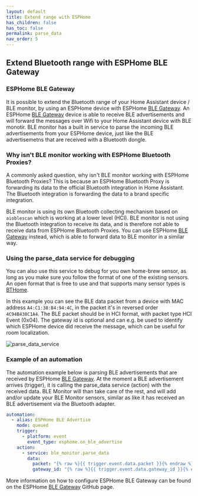 ```yaml
---
layout: default
title: Extend range with ESPHome
has_children: false
has_toc: false
permalink: parse_data
nav_order: 5
---
```



## Extend Bluetooth range with ESPHome BLE Gateway

### ESPHome BLE Gateway

It is possible to extend the Bluetooth range of your Home Assistant device / BLE monitor, by using an ESPHome device with ESPHome [BLE Gateway](https://github.com/myhomeiot/esphome-components#ble-gateway). An ESPHome [BLE Gateway](https://github.com/myhomeiot/esphome-components#ble-gateway) device is able to receive BLE advertisements and will forward the messages over Wifi to your Home Assistant device with BLE monotir. BLE monitor has a built in service to parse the incoming BLE advertisements from your ESPHome device, just like the BLE advertisemetns that are received with a Bluetooth dongle.

### Why isn't BLE monitor working with ESPHome Bluetooth Proxies?

A commonly asked question, why isn't BLE monitor working with ESPHome Bluetooth Proxies? This is because an ESPHome Bluetooth Proxy is forwarding its data to the official Bluetooth integration in Home Assistant. The Bluetooth integration is forwarding the data to a brand specific integration.

BLE monitor is using its own Bluetooth collecting mechanism based on `aioblescan` which is working at a lower level (HCI). BLE monitor is not using the Bluetooth integration to receive its data, and is therefore not able to receive data from ESPHome Bluetooth Proxies. You can use ESPHome [BLE Gateway](https://github.com/myhomeiot/esphome-components#ble-gateway) instead, which is able to forward data to BLE monitor in a similar way.

### Using the parse_data service for debugging

You can also use this service to debug for you own home-brew sensor, as long as you make sure you follow the format of one of the existing sensors. An open format that is free to use and that supports many sensor types is [BTHome](https://bthome.io).

In this example you can see the BLE data packet from a device with MAC address `A4:C1:38:B4:94:4C`, in the packet it's in reversed order `4C94B438C1A4`. The BLE packet should be in HCI format, with packet type HCI Event (0x04). The gateway id is optional and can e.g. be used to identify which ESPHome device did receive the message, which can be useful for room localization.

![parse_data_service]({{site.baseurl}}/assets/images/parse_data_service_screen.png)

### Example of an automation

The automation example below is parsing BLE advertisements that are received by ESPHome [BLE Gateway](https://github.com/myhomeiot/esphome-components#ble-gateway). At the moment a BLE advertisement arrives (trigger), it is calling the parse_data service (action) with the received data. BLE Monitor will than take care of the rest, and will add and/or update your BLE Monitor sensors, similar as like it has received an BLE advertisement via the Bluetooth adapter.


```yaml
automation:
  - alias: ESPHome BLE Advertise
    mode: queued
    trigger:
      - platform: event
        event_type: esphome.on_ble_advertise
    action:
      - service: ble_monitor.parse_data
        data:
          packet: "{% raw %}{{ trigger.event.data.packet }}{% endraw %}"
          gateway_id: "{% raw %}{{ trigger.event.data.gateway_id }}{% endraw %}" # Optional. If your gateway sends.
```


More information on how to configure ESPHome BLE Gateway can be found on the ESPHome [BLE Gateway](https://github.com/myhomeiot/esphome-components#ble-gateway) GitHub page.
